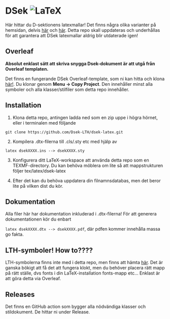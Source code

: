 # DSek  ![LaTeX](https://upload.wikimedia.org/wikipedia/commons/thumb/9/92/LaTeX_logo.svg/320px-LaTeX_logo.svg.png "LaTeX")
Här hittar du D-sektionens latexmallar! Det finns några olika varianter på hemsidan, delvis [här](https://www.dsek.se/aktiva/grafiskprofil/latexhemma.php) och [här](https://www.dsek.se/aktiva/motion/). Detta repo skall uppdateras och underhållas för att garantera att DSek latexmallar aldrig blir utdaterade igen!

## Overleaf
**Absolut enklast sätt att skriva snygga Dsek-dokument är att utgå från Overleaf templaten.**

Det finns en fungerande DSek Overleaf-template, som ni kan hitta och klona [här!](https://www.overleaf.com/read/ckwqrthmfwhv). Du klonar genom **Menu -> Copy Project**. Den innehåller minst alla symboler och alla klasser/stilfiler som detta repo innehåller. 

## Installation
1. Klona detta repo, antingen ladda ned som en zip uppe i högra hörnet, eller i terminalen med följande 

`git clone https://github.com/Dsek-LTH/dsek-latex.git`

2. Kompilera .dtx-filerna till .cls/.sty etc med hjälp av 

`latex dsekXXXX.ins --> dsekXXXX.sty`

3. Konfigurera ditt LaTeX-workspace att använda detta repo som en TEXMF-directory. Du kan behöva möblera om lite så att mappstrukturen följer tex/latex/dsek-latex

4. Efter det kan du behöva uppdatera din filnamnsdatabas, men det beror lite på vilken dist du kör.


## Dokumentation
Alla filer här har dokumentation inkluderad i .dtx-filerna! För att generera dokumentationen kör du enbart 

`latex dsekXXXX.dtx --> dsekXXXX.pdf`, där pdfen kommer innehålla massa go fakta.


## LTH-symboler! How to????
LTH-symbolerna finns inte med i detta repo, men finns att hämta [här](https://www.dsek.se/aktiva/grafiskprofil/latexhemma.php). Det är ganska bökigt att få det att fungera klokt, men du behöver placera rätt mapp på rätt ställe, dvs fonts i din LaTeX-installation fonts-mapp etc... Enklast är att göra detta via Overleaf.

## Releases
Det finns en GitHub action som bygger alla nödvändiga klasser och stildokument. De hittar ni under Release. 
